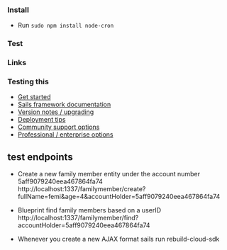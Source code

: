 ### Install
* Run `sudo npm install node-cron`

### Test

### Links

### Testing this

+ [Get started](https://sailsjs.com/get-started)
+ [Sails framework documentation](https://sailsjs.com/documentation)
+ [Version notes / upgrading](https://sailsjs.com/documentation/upgrading)
+ [Deployment tips](https://sailsjs.com/documentation/concepts/deployment)
+ [Community support options](https://sailsjs.com/support)
+ [Professional / enterprise options](https://sailsjs.com/enterprise)

## test endpoints

+ Create a new family member entity under the account number 5aff9079240eea467864fa74
http://localhost:1337/familymember/create?fullName=femi&age=4&accountHolder=5aff9079240eea467864fa74


+ Blueprint find family members based on a userID
http://localhost:1337/familymember/find?accountHolder=5aff9079240eea467864fa74


+  Whenever you create a new AJAX format
sails run rebuild-cloud-sdk
